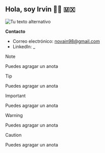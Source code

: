 ## Hola, soy Irvin 👋🏼 🇲🇽
![Tu texto alternativo](ruta/de/la/imagen.png)



**Contacto**
* Correo electrónico: novain98@gmail.com
* LinkedIn: _

> [!NOTE]
> Puedes agragar un anota


> [!TIP]
> Puedes agragar un anota


> [!IMPORTANT]
> Puedes agragar un anota

> [!WARNING]
> Puedes agragar un anota


> [!CAUTION]
> Puedes agragar un anota

